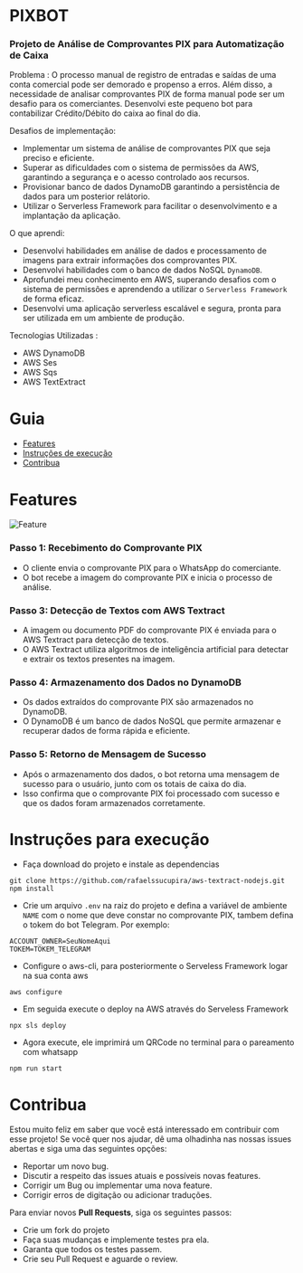 # PIXBOT
### Projeto de Análise de Comprovantes PIX para Automatização de Caixa

Problema :
O processo manual de registro de entradas e saídas de uma conta comercial pode ser demorado e propenso a erros. Além disso, a necessidade de analisar comprovantes PIX de forma manual pode ser um desafio para os comerciantes. Desenvolvi este pequeno bot para contabilizar Crédito/Débito do caixa ao final do dia.

Desafios de implementação:

- Implementar um sistema de análise de comprovantes PIX que seja preciso e eficiente.
- Superar as dificuldades com o sistema de permissões da AWS, garantindo a segurança e o acesso controlado aos recursos.
- Provisionar banco de dados DynamoDB garantindo a persistência de dados para um posterior relátorio.
- Utilizar o Serverless Framework para facilitar o desenvolvimento e a implantação da aplicação.

O que aprendi:

- Desenvolvi habilidades em análise de dados e processamento de imagens para extrair informações dos comprovantes PIX.
- Desenvolvi habilidades com o banco de dados NoSQL `DynamoDB`.
- Aprofundei meu conhecimento em AWS, superando desafios com o sistema de permissões e aprendendo a utilizar o `Serverless Framework` de forma eficaz.
- Desenvolvi uma aplicação serverless escalável e segura, pronta para ser utilizada em um ambiente de produção.

Tecnologias Utilizadas : 

- AWS DynamoDB
- AWS Ses
- AWS Sqs
- AWS TextExtract

# Guia
- [Features](#Features)
- [Instruções de execução](#Instruções-para-execução)
- [Contribua](#Contribua)

# Features
![Feature](./__markdown__/feature.png)

### Passo 1: Recebimento do Comprovante PIX

- O cliente envia o comprovante PIX para o WhatsApp do comerciante.
- O bot recebe a imagem do comprovante PIX e inicia o processo de análise.

### Passo 3: Detecção de Textos com AWS Textract

- A imagem ou documento PDF do comprovante PIX é enviada para o AWS Textract para detecção de textos.
- O AWS Textract utiliza algoritmos de inteligência artificial para detectar e extrair os textos presentes na imagem.

### Passo 4: Armazenamento dos Dados no DynamoDB

- Os dados extraídos do comprovante PIX são armazenados no DynamoDB.
- O DynamoDB é um banco de dados NoSQL que permite armazenar e recuperar dados de forma rápida e eficiente.

### Passo 5: Retorno de Mensagem de Sucesso

- Após o armazenamento dos dados, o bot retorna uma mensagem de sucesso para o usuário, junto com os totais de caixa do dia.
- Isso confirma que o comprovante PIX foi processado com sucesso e que os dados foram armazenados corretamente.

# Instruções para execução 
- Faça download do projeto e instale as dependencias
```
git clone https://github.com/rafaelssucupira/aws-textract-nodejs.git
npm install
```
- Crie um arquivo `.env` na raiz do projeto e defina a variável de ambiente `NAME` com o nome que deve constar no comprovante PIX, tambem defina o tokem do bot Telegram. Por exemplo:
```
ACCOUNT_OWNER=SeuNomeAqui
TOKEM=TOKEM_TELEGRAM
```
- Configure o aws-cli, para posteriormente o Serveless Framework logar na sua conta aws
```
aws configure
```
- Em seguida execute o deploy na AWS através do Serveless Framework
```
npx sls deploy
```
- Agora execute, ele imprimirá um QRCode no terminal para o pareamento com whatsapp 
```
npm run start
```
# Contribua
Estou muito feliz em saber que você está interessado em contribuir com esse projeto! Se você quer nos ajudar, dê uma olhadinha nas nossas issues abertas e siga uma das seguintes opções:

- Reportar um novo bug.
- Discutir a respeito das issues atuais e possíveis novas features.
- Corrigir um Bug ou implementar uma nova feature.
- Corrigir erros de digitação ou adicionar traduções.

Para enviar novos **Pull Requests**, siga os seguintes passos:
- Crie um fork do projeto
- Faça suas mudanças e implemente testes pra ela.
- Garanta que todos os testes passem.
- Crie seu Pull Request e aguarde o review.
